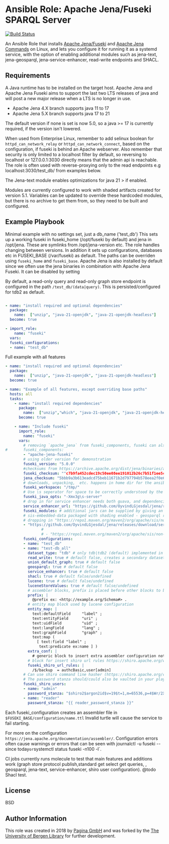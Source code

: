 # Ansible Role: Apache Jena/Fuseki SPARQL Server

[![Build Status](https://travis-ci.org/paginagmbh/ansible-role-fuseki.svg?branch=master)](https://travis-ci.org/paginagmbh/ansible-role-fuseki)

An Ansible Role that installs [Apache Jena/Fuseki](https://jena.apache.org/documentation/fuseki2/) and [Apache Jena Commands](https://jena.apache.org/documentation/tools/index.html) on Linux, and lets you configure it for running it as a systemd service, with the option of enabling additional modules such as jena-text, jena-geosparql, jena-service-enhancer, read-write endpoints and SHACL.

## Requirements

A Java runtime has to be installed on the target host. Apache Jena and Apache Jena Fuseki aims to support the last two LTS releases of java and will post a new major release when a LTS is no longer in use.

* Apache Jena  4.X branch supports java 11 to 17
* Apache Jena 5.X branch supports java 17 to 21

The default version if none is set is now 5.0, so a java >= 17 is currently required, if the version isn't lowered.

When used from Enterprise Linux, remember to add selinux boolean for `httpd_can_network_relay` or `httpd_can_network_connect`, based on the configuration, if fuseki is behind an Apache webserver. Also remember that security is only limited to a localhost filter by default, so reversing to localhost or 127.0.0.1:3030 directly means that the admin api is reachable. The role is often used with reverse-proxying only to the read endpoints e.g localhost:3030/test_db/ from examples below.

The Jena-text module enables optimizations for java 21 > if enabled.

Modules are currently configured to work with shaded artifacts created for version 5.1. Variables can be updated to override these hardcoded modules, but there is no archive to get them from, so they need to be built and configured.

## Example Playbook

Minimal example with no settings set, just a db_name ('test_db')
This sets up a working fuseki in fuseki_home (/opt/fuseki by default) and jena in /opt/jena. These are symlinks from /opt/jena-version etc. The role handles changing between versions. In addition it sets up configurations, databases etc in FUSEKI_BASE (/var/fuseki) as default. The paths can be overriden using `fuseki_home` and `fuseki_base`. Apache Jena is also installed by default since we often use the jena binaries in combination with Apache Jena Fuseki. It can be disabled by setting
 
By default, a read-only query and read-only graph store endpoint is configured in the path `/test_db/(data|query)`. This is persisted/configured for tdb2 as default.

```yaml

- name: "install required and optional dependencies"
  package:
    name:  ["unzip", "java-21-openjdk", "java-21-openjdk-headless"]
  become: true

- import_role:
    name: "fuseki"
  vars:
  fuseki_configurations:
  - name: "test_db"
```

Full example with all features

``` yaml
- name: "install required and optional dependencies"
  package:
    name:  ["unzip", "java-21-openjdk", "java-21-openjdk-headless"]
  become: true

- name: "Example of all features, except overriding base paths"
  hosts: all
  tasks:
    - name: "install required dependencies"
      package:
        name:  ["unzip","which", "java-21-openjdk", "java-21-openjdk-headless"]
      become: true

    - name: "Include fuseki"
      import_role:
        name: "fuseki"
      vars:
        # removing `apache_jena` from fuseki_components, fuseki can also be omited, if only Apache Jena is required.
#       fuseki_components:
        - "apache-jena-fuseki"
        # using older version for demonstration
        fuseki_version: "5.0.0"
        #checksums from https://archive.apache.org/dist/jena/binaries/apache-jena-fuseki-5.0.0.tar.gz.sha512 and  https://archive.apache.org/dist/jena/binaries/apache-jena-5.0.0.tar.gz.sha512
        fuseki_checksum: ""c7b9fa452cdec19c50ee08ee191012b26c7b51f1ee5c5143db3047e0545c007599fbc08481fa61df5aef766a796e43262c209fc42578f2e532c0ab0c19dcbc5
        jena_checksum: "5bbb9a3b613eadcd75beb11671b2d797794b578eea2f0e68b57ba7fd402ca789c7ea3c71206baace8c662581e8e615a22d40d3b5f9461823a8603dd6ee40d912"
        # downloads, unpacking,  etc. happens in home dir for the ansible user by default. It can be changed if needed (e.g if dir doesn't exist for some reason)
        fuseki_workspace: "/tmp/"
        # Use \s seperator for space to be correctly understood by the systemd unit 
        fuseki_java_opts: "-Xmx3g\s-server"
        # drop in for service enhancer needs both guava, and dependencies of guava, so using a shaded jar built locally
        service_enhancer_url: "https://github.com/OyvindLGjesdal/jena/releases/download/service-enhancer-shaded/jena-serviceenhancer-5.2.0-SNAPSHOT.jar"
        fuseki_modules: # additional jars can be supplied by giving an url for download and it will be available on the classpath
        # sis-embedded-data packaged with shading enabled - geosparql related
        # dropping in "https://repo1.maven.org/maven2/org/apache/sis/non-free/sis-embedded-data/1.4/sis-embedded-data-1.4.jar" also requires its dependencies
        - "https://github.com/OyvindLGjesdal/jena/releases/download/service-enhancer-shaded/jena-sis-nonfree-1.0.jar"
                #
                # - "https://repo1.maven.org/maven2/org/apache/sis/non-free/sis-embedded-data/1.4/sis-embedded-data-1.4.jar"
        fuseki_configurations:
        - name: "test_db"
        - name: "test-db_all"
          dataset_type: "tdb" # only tdb|tdb2 (default) implemented in role
          read_write: true # default false, creates a secondary dataset using the same database directory, that appends `_write` to the database_name e.g `test-db_all_write`
          union_default_graph: true # default false
          geosparql: true # default false
          service_enhancer: true # default false
          shacl: true # default false/undefined
          lucene: true # default false/undefined
          luceneStoreValues: true # default false/undefined
          # assembler blocks, prefix is placed before other blocks to be able to add further namespaces
          prefix: |
            @prefix ex: <http://example.org/Schema#> .
          # entity map block used by lucene configuration
          entity_map: |
            text:defaultField     "label" ;
            text:entityField      "uri" ;
            text:uidField         "uid" ;
            text:langField        "lang" ;
            text:graphField       "graph" ;
            text:map (
              [ text:field "label" ;
               text:predicate ex:name ] )
          extra_conf: |
            # generic block to insert extra assembler configuration not covered by booleans
          # block for insert shiro url rules https://shiro.apache.org/web.html#urls
          fuseki_shiro_url_rules: |
            /$/backup  = authcBasic,user[admin]
        # Can use shiro command line hasher (https://shiro.apache.org/command-line-hasher.html) to generate a password stanza to use for password_stanza
        # The password stanza should/could also be vaulted in your playbook, so it is only viewable in the shiro.ini file on server 
        fuseki_shiro_users:   
        - name: "admin"
          password_stanza: "$shiro2$argon2id$v=19$t=1,m=65536,p=4$Wr/2XKxWeYZt8JE5HCONQw$yev4bLiGzbeIZ8qDWrIY7J2msL2vRO/aYksb4RMeX7Y"
        - name: "reader"
          password_stanza: "{{ reader_password_stanza }}"


```

Each fuseki_configuration creates an assembler file in `$FUSEKI_BASE/configuration/name.ttl` Invalid turtle will cause the service to fail starting.

For more on the configuration `https://jena.apache.org/documentation/assembler/`. Configuration errors often cause warnings or errors that can be seen 
with journalctl -u fuseki --since today` or `systemctl status fuseki -n100 -l`.

CI jobs currently runs molecule to test that main features and additions work (graph store protocol publish,standard get select get queries, , geosparql, jena-text, service-enhancer, shiro user configuration). @todo Shacl test.

## License

BSD

## Author Information

This role was created in 2018 by [Pagina GmbH](https://www.pagina.gmbh/) and was forked by the [The University of Bergen Library](https://uib.no/ub) for further development.
